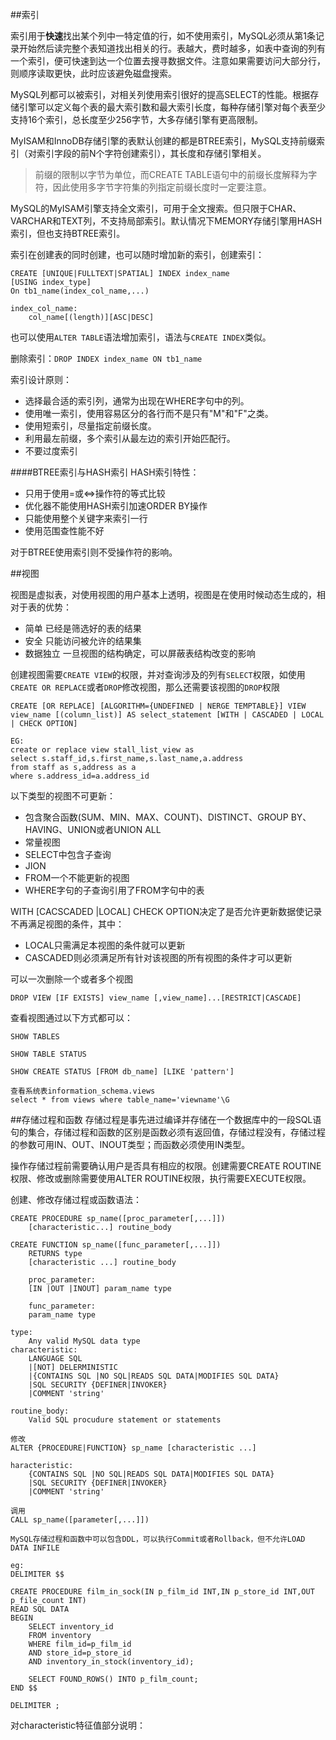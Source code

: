 ##索引

索引用于**快速**找出某个列中一特定值的行，如不使用索引，MySQL必须从第1条记录开始然后读完整个表知道找出相关的行。表越大，费时越多，如表中查询的列有一个索引，便可快速到达一个位置去搜寻数据文件。注意如果需要访问大部分行，则顺序读取更快，此时应该避免磁盘搜索。

MySQL列都可以被索引，对相关列使用索引很好的提高SELECT的性能。根据存储引擎可以定义每个表的最大索引数和最大索引长度，每种存储引擎对每个表至少支持16个索引，总长度至少256字节，大多存储引擎有更高限制。

MyISAM和InnoDB存储引擎的表默认创建的都是BTREE索引，MySQL支持前缀索引（对索引字段的前N个字符创建索引），其长度和存储引擎相关。

> 前缀的限制以字节为单位，而CREATE TABLE语句中的前缀长度解释为字符，因此使用多字节字符集的列指定前缀长度时一定要注意。

MySQL的MyISAM引擎支持全文索引，可用于全文搜索。但只限于CHAR、VARCHAR和TEXT列，不支持局部索引。默认情况下MEMORY存储引擎用HASH索引，但也支持BTREE索引。

索引在创建表的同时创建，也可以随时增加新的索引，创建索引：

```
CREATE [UNIQUE|FULLTEXT|SPATIAL] INDEX index_name
[USING index_type]
On tb1_name(index_col_name,...)

index_col_name:
	col_name[(length)][ASC|DESC]
```

也可以使用`ALTER TABLE`语法增加索引，语法与`CREATE INDEX`类似。

删除索引：`DROP INDEX index_name ON tb1_name`

索引设计原则：  

- 选择最合适的索引列，通常为出现在WHERE字句中的列。
- 使用唯一索引，使用容易区分的各行而不是只有"M"和"F"之类。
- 使用短索引，尽量指定前缀长度。
- 利用最左前缀，多个索引从最左边的索引开始匹配行。
- 不要过度索引

####BTREE索引与HASH索引
HASH索引特性：  

- 只用于使用=或<=>操作符的等式比较
- 优化器不能使用HASH索引加速ORDER BY操作
- 只能使用整个关键字来索引一行
- 使用范围查性能不好

对于BTREE使用索引则不受操作符的影响。

##视图

视图是虚拟表，对使用视图的用户基本上透明，视图是在使用时候动态生成的，相对于表的优势：  

- 简单 已经是筛选好的表的结果
- 安全 只能访问被允许的结果集
- 数据独立 一旦视图的结构确定，可以屏蔽表结构改变的影响

创建视图需要`CREATE VIEW`的权限，并对查询涉及的列有`SELECT`权限，如使用`CREATE OR REPLACE`或者`DROP`修改视图，那么还需要该视图的`DROP`权限

```
CREATE [OR REPLACE] [ALGORITHM={UNDEFINED | NERGE TEMPTABLE}] VIEW view_name [(column_list)] AS select_statement [WITH | CASCADED | LOCAL | CHECK OPTION]

EG:
create or replace view stall_list_view as
select s.staff_id,s.first_name,s.last_name,a.address
from staff as s,address as a
where s.address_id=a.address_id
```

以下类型的视图不可更新：  

- 包含聚合函数(SUM、MIN、MAX、COUNT)、DISTINCT、GROUP BY、HAVING、UNION或者UNION ALL
- 常量视图
- SELECT中包含子查询
- JION
- FROM一个不能更新的视图
- WHERE字句的子查询引用了FROM字句中的表

WITH [CACSCADED |LOCAL] CHECK OPTION决定了是否允许更新数据使记录不再满足视图的条件，其中：  

- LOCAL只需满足本视图的条件就可以更新
- CASCADED则必须满足所有针对该视图的所有视图的条件才可以更新

可以一次删除一个或者多个视图

```
DROP VIEW [IF EXISTS] view_name [,view_name]...[RESTRICT|CASCADE]
```

查看视图通过以下方式都可以：

```
SHOW TABLES

SHOW TABLE STATUS

SHOW CREATE STATUS [FROM db_name] [LIKE 'pattern']

查看系统表information_schema.views
select * from views where table_name='viewname'\G
```

##存储过程和函数
存储过程是事先进过编译并存储在一个数据库中的一段SQL语句的集合，存储过程和函数的区别是函数必须有返回值，存储过程没有，存储过程的参数可用IN、OUT、INOUT类型；而函数必须使用IN类型。

操作存储过程前需要确认用户是否具有相应的权限。创建需要CREATE ROUTINE权限、修改或删除需要使用ALTER ROUTINE权限，执行需要EXECUTE权限。

创建、修改存储过程或函数语法：

```
CREATE PROCEDURE sp_name([proc_parameter[,...]])
	[characteristic...] routine_body

CREATE FUNCTION sp_name([func_parameter[,...]])
	RETURNS type
	[characteristic ...] routine_body
	
	proc_parameter:
	[IN |OUT |INOUT] param_name type
	
	func_parameter:
	param_name type
	
type:
	Any valid MySQL data type
characteristic:
	LANGUAGE SQL
	|[NOT] DELERMINISTIC
	|{CONTAINS SQL |NO SQL|READS SQL DATA|MODIFIES SQL DATA}
	|SQL SECURITY {DEFINER|INVOKER}
	|COMMENT 'string'
	
routine_body:
	Valid SQL procudure statement or statements

修改	
ALTER {PROCEDURE|FUNCTION} sp_name [characteristic ...]

haracteristic:
	{CONTAINS SQL |NO SQL|READS SQL DATA|MODIFIES SQL DATA}
	|SQL SECURITY {DEFINER|INVOKER}
	|COMMENT 'string'
	
调用
CALL sp_name([parameter[,...]])

MySQL存储过程和函数中可以包含DDL，可以执行Commit或者Rollback，但不允许LOAD DATA INFILE

eg:
DELIMITER $$

CREATE PROCEDURE film_in_sock(IN p_film_id INT,IN p_store_id INT,OUT p_file_count INT)
READ SQL DATA
BEGIN
	SELECT inventory_id
	FROM inventory
	WHERE film_id=p_film_id
	AND store_id=p_store_id
	AND inventory_in_stock(inventory_id);
	
	SELECT FOUND_ROWS() INTO p_film_count;
END $$

DELIMITER ;
```

对characteristic特征值部分说明：

